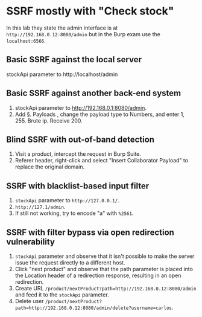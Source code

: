 # SSRF mostly with "Check stock"
In this lab they state the admin interface is at `http://192.168.0.12:8080/admin` but in the Burp exam use the `localhost:6566`.

## Basic SSRF against the local server

stockApi parameter to http://localhost/admin

## Basic SSRF against another back-end system

1) stockApi parameter to http://192.168.0.1:8080/admin.
2) Add §. Payloads , change the payload type to Numbers, and enter 1, 255. Brute ip. Receive 200.

## Blind SSRF with out-of-band detection

1) Visit a product, intercept the request in Burp Suite.
2) Referer header, right-click and select "Insert Collaborator Payload" to replace the original domain.

## SSRF with blacklist-based input filter

1) `stockApi` parameter to `http://127.0.0.1/`.
2) `http://127.1/admin`.
3) If still not working, try to encode "a" with `%2561`.

## SSRF with filter bypass via open redirection vulnerability

1) `stockApi` parameter and observe that it isn't possible to make the server issue the request directly to a different host.
2) Click "next product" and observe that the path parameter is placed into the Location header of a redirection response, resulting in an open redirection.
3) Create URL `/product/nextProduct?path=http://192.168.0.12:8080/admin` and feed it to the `stockApi` parameter.
4) Delete user `/product/nextProduct?path=http://192.168.0.12:8080/admin/delete?username=carlos`.
